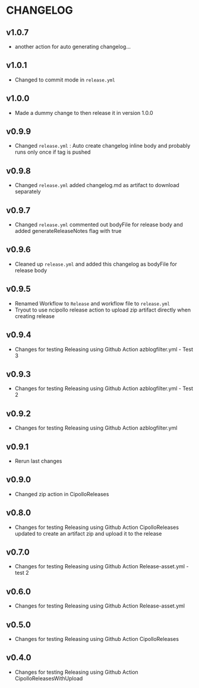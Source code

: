 # CHANGELOG

## v1.0.7

* another action for auto generating changelog...

## v1.0.1

* Changed to commit mode in `release.yml`

## v1.0.0

* Made a dummy change to then release it in version 1.0.0

## v0.9.9

* Changed `release.yml` : Auto create changelog inline body and probably runs only once if tag is pushed

## v0.9.8

* Changed `release.yml` added changelog.md as artifact to download separately

## v0.9.7

* Changed `release.yml` commented out bodyFile for release body and added generateReleaseNotes flag with true

## v0.9.6

* Cleaned up `release.yml` and added this changelog as bodyFile for release body

## v0.9.5

* Renamed Workflow to `Release` and workflow file to `release.yml`
* Tryout to use ncipollo release action to upload zip artifact directly when
creating release

## v0.9.4

* Changes for testing Releasing using Github Action azblogfilter.yml - Test 3

## v0.9.3

* Changes for testing Releasing using Github Action azblogfilter.yml - Test 2

## v0.9.2

* Changes for testing Releasing using Github Action azblogfilter.yml

## v0.9.1

* Rerun last changes

## v0.9.0

* Changed zip action in CipolloReleases

## v0.8.0

* Changes for testing Releasing using Github Action CipolloReleases updated
to create an artifact zip and upload it to the release

## v0.7.0

* Changes for testing Releasing using Github Action Release-asset.yml - test 2

## v0.6.0

* Changes for testing Releasing using Github Action Release-asset.yml

## v0.5.0

* Changes for testing Releasing using Github Action CipolloReleases

## v0.4.0

* Changes for testing Releasing using Github Action CipolloReleasesWithUpload